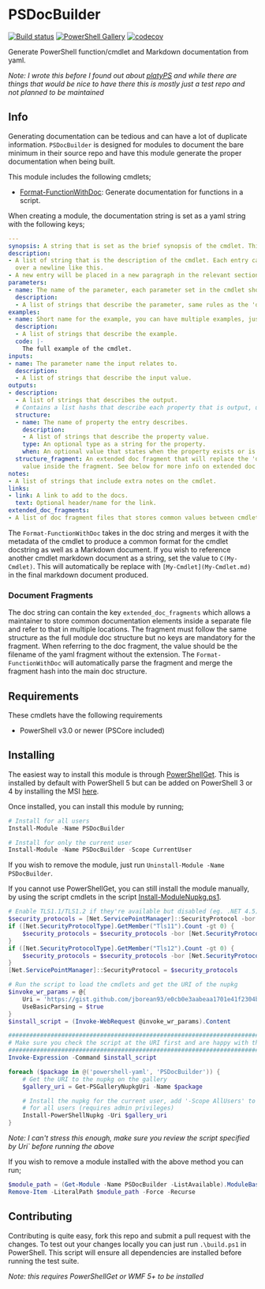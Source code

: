 # PSDocBuilder

[![Build status](https://ci.appveyor.com/api/projects/status/ocurnrxf16dkwsnk?svg=true)](https://ci.appveyor.com/project/jborean93/psdocbuilder)
[![PowerShell Gallery](https://img.shields.io/powershellgallery/dt/PSDocBuilder.svg)](https://www.powershellgallery.com/packages/PSDocBuilder)
[![codecov](https://codecov.io/gh/jborean93/PSDocBuilder/branch/master/graph/badge.svg)](https://codecov.io/gh/jborean93/PSDocBuilder)

Generate PowerShell function/cmdlet and Markdown documentation from yaml.

_Note: I wrote this before I found out about [platyPS](https://github.com/PowerShell/platyPS) and while there are things that would be nice to have there this is mostly just a test repo and not planned to be maintained_


## Info

Generating documentation can be tedious and can have a lot of duplicate
information. `PSDocBuilder` is designed for modules to document the bare
minimum in their source repo and have this module generate the proper
documentation when being built.

This module includes the following cmdlets;

* [Format-FunctionWithDoc](Docs/Format-FunctionWithDoc.ps1): Generate documentation for functions in a script.

When creating a module, the documentation string is set as a yaml string with
the following keys;

```yaml
---
synopsis: A string that is set as the brief synopsis of the cmdlet. This a required key.
description:
- A list of string that is the description of the cmdlet. Each entry can include multiple sentances as well as break
  over a newline like this.
- A new entry will be placed in a new paragraph in the relevant section.
parameters:
- name: The name of the parameter, each parameter set in the cmdlet should be documented here.
  description:
  - A list of strings that describe the parameter, same rules as the 'description' key above.
examples:
- name: Short name for the example, you can have multiple examples, just add a new entry.
  description:
  - A list of strings that describe the example.
  code: |-
    The full example of the cmdlet.
inputs:
- name: The parameter name the input relates to.
  description:
  - A list of strings that describe the input value.
outputs:
- description:
  - A list of strings that describes the output.
  # Contains a list hashs that describe each property that is output, useful for PSCustomObjects but not mandatory
  structure:
  - name: The name of property the entry describes.
    description:
    - A list of strings that describe the property value.
    type: An optional type as a string for the property.
    when: An optional value that states when the property exists or is set in the object.
  structure_fragment: An extended doc fragment that will replace the 'description' and 'structure' values based on the
    value inside the fragment. See below for more info on extended doc fragments.
notes:
- A list of strings that include extra notes on the cmdlet.
links:
- link: A link to add to the docs.
  text: Optional header/name for the link.
extended_doc_fragments:
- A list of doc fragment files that stores common values between cmdlet docs.
```

The `Format-FunctionWithDoc` takes in the doc string and merges it with the
metadata of the cmdlet to produce a common format for the cmdlet docstring
as well as a Markdown document. If you wish to reference another cmdlet
markdown document as a string, set the value to `C(My-Cmdlet)`. This will
automatically be replace with `[My-Cmdlet](My-Cmdlet.md)` in the final markdown
document produced.

### Document Fragments

The doc string can contain the key `extended_doc_fragments` which allows a
maintainer to store common documentation elements inside a separate file and
refer to that in multiple locations. The fragment must follow the same
structure as the full module doc structure but no keys are mandatory for the
fragment. When referring to the doc fragment, the value should be the filename
of the yaml fragment without the extension. The `Format-FunctionWithDoc` will
automatically parse the fragment and merge the fragment hash into the main doc
structure.


## Requirements

These cmdlets have the following requirements

* PowerShell v3.0 or newer (PSCore included)


## Installing

The easiest way to install this module is through
[PowerShellGet](https://docs.microsoft.com/en-us/powershell/gallery/overview).
This is installed by default with PowerShell 5 but can be added on PowerShell
3 or 4 by installing the MSI [here](https://www.microsoft.com/en-us/download/details.aspx?id=51451).

Once installed, you can install this module by running;

```powershell
# Install for all users
Install-Module -Name PSDocBuilder

# Install for only the current user
Install-Module -Name PSDocBuilder -Scope CurrentUser
```

If you wish to remove the module, just run
`Uninstall-Module -Name PSDocBuilder`.

If you cannot use PowerShellGet, you can still install the module manually,
by using the script cmdlets in the script [Install-ModuleNupkg.ps1](https://gist.github.com/jborean93/e0cb0e3aabeaa1701e41f2304b023366).

```powershell
# Enable TLS1.1/TLS1.2 if they're available but disabled (eg. .NET 4.5)
$security_protocols = [Net.ServicePointManager]::SecurityProtocol -bor [Net.SecurityProtocolType]::SystemDefault
if ([Net.SecurityProtocolType].GetMember("Tls11").Count -gt 0) {
    $security_protocols = $security_protocols -bor [Net.SecurityProtocolType]::Tls11
}
if ([Net.SecurityProtocolType].GetMember("Tls12").Count -gt 0) {
    $security_protocols = $security_protocols -bor [Net.SecurityProtocolType]::Tls12
}
[Net.ServicePointManager]::SecurityProtocol = $security_protocols

# Run the script to load the cmdlets and get the URI of the nupkg
$invoke_wr_params = @{
    Uri = 'https://gist.github.com/jborean93/e0cb0e3aabeaa1701e41f2304b023366/raw/Install-ModuleNupkg.ps1'
    UseBasicParsing = $true
}
$install_script = (Invoke-WebRequest @invoke_wr_params).Content

################################################################################################
# Make sure you check the script at the URI first and are happy with the script before running #
################################################################################################
Invoke-Expression -Command $install_script

foreach ($package in @('powershell-yaml', 'PSDocBuilder')) {
    # Get the URI to the nupkg on the gallery
    $gallery_uri = Get-PSGalleryNupkgUri -Name $package

    # Install the nupkg for the current user, add '-Scope AllUsers' to install
    # for all users (requires admin privileges)
    Install-PowerShellNupkg -Uri $gallery_uri
}
```

_Note: I can't stress this enough, make sure you review the script specified by Uri` before running the above_

If you wish to remove a module installed with the above method you can run;

```powershell
$module_path = (Get-Module -Name PSDocBuilder -ListAvailable).ModuleBase
Remove-Item -LiteralPath $module_path -Force -Recurse
```


## Contributing

Contributing is quite easy, fork this repo and submit a pull request with the
changes. To test out your changes locally you can just run `.\build.ps1` in
PowerShell. This script will ensure all dependencies are installed before
running the test suite.

_Note: this requires PowerShellGet or WMF 5+ to be installed_
